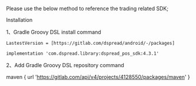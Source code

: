 Please use the below  method to reference the trading related SDK;

Installation

1、Gradle Groovy DSL install command

    LastestVersion = [https://gitlab.com/dspread/android/-/packages]

    implementation 'com.dspread.library:dspread_pos_sdk:4.3.1'

2、Add Gradle Groovy DSL repository command

   maven {
    url 'https://gitlab.com/api/v4/projects/4128550/packages/maven'
   }
